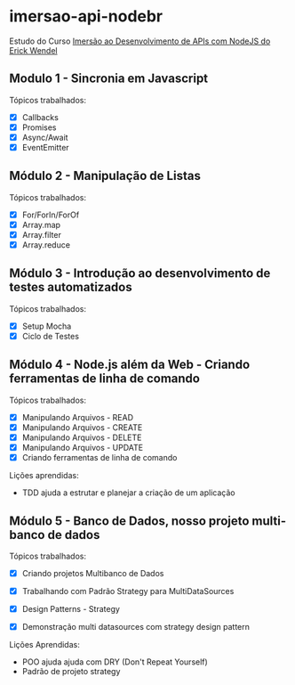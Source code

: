# imersao-api-nodebr

Estudo do Curso [Imersão ao Desenvolvimento de APIs com NodeJS do Erick Wendel](https://erickwendel.teachable.com/p/node-js-para-iniciantes-nodebr?origin=CursoErickWendel)

## Modulo 1 - Sincronia em Javascript

Tópicos trabalhados:

- [x] Callbacks
- [x] Promises
- [x] Async/Await
- [x] EventEmitter

## Módulo 2 - Manipulação de Listas

Tópicos trabalhados:

- [x] For/ForIn/ForOf
- [x] Array.map
- [x] Array.filter
- [x] Array.reduce

## Módulo 3 - Introdução ao desenvolvimento de testes automatizados

Tópicos trabalhados:

- [x] Setup Mocha
- [x] Ciclo de Testes

## Módulo 4 - Node.js além da Web - Criando ferramentas de linha de comando

Tópicos trabalhados:

- [x] Manipulando Arquivos - READ
- [x] Manipulando Arquivos - CREATE
- [x] Manipulando Arquivos - DELETE
- [x] Manipulando Arquivos - UPDATE
- [x] Criando ferramentas de linha de comando

Lições aprendidas:

- TDD ajuda a estrutar e planejar a criação de um aplicação

## Módulo 5 - Banco de Dados, nosso projeto multi-banco de dados

Tópicos trabalhados:

- [x] Criando projetos Multibanco de Dados
- [x] Trabalhando com Padrão Strategy para MultiDataSources
- [x] Design Patterns - Strategy
- [x] Demonstração multi datasources com strategy design pattern


Lições Aprendidas:

- POO ajuda ajuda com DRY (Don't Repeat Yourself)
- Padrão de projeto strategy